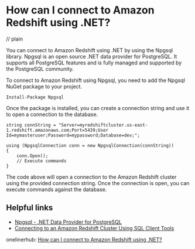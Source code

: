 # How can I connect to Amazon Redshift using .NET?
// plain

You can connect to Amazon Redshift using .NET by using the Npgsql library. Npgsql is an open source .NET data provider for PostgreSQL. It supports all PostgreSQL features and is fully managed and supported by the PostgreSQL community.

To connect to Amazon Redshift using Npgsql, you need to add the Npgsql NuGet package to your project.

```
Install-Package Npgsql
```

Once the package is installed, you can create a connection string and use it to open a connection to the database.

```
string connString = "Server=myredshiftcluster.us-east-1.redshift.amazonaws.com;Port=5439;User Id=mymasteruser;Password=mypassword;Database=dev;";

using (NpgsqlConnection conn = new NpgsqlConnection(connString))
{
    conn.Open();
    // Execute commands
}
```

The code above will open a connection to the Amazon Redshift cluster using the provided connection string. Once the connection is open, you can execute commands against the database.

## Helpful links
- [Npgsql - .NET Data Provider for PostgreSQL](https://www.npgsql.org/)
- [Connecting to an Amazon Redshift Cluster Using SQL Client Tools](https://docs.aws.amazon.com/redshift/latest/mgmt/connecting-using-client-tools.html)

onelinerhub: [How can I connect to Amazon Redshift using .NET?](https://onelinerhub.com/amazon-redshift/how-can-i-connect-to-amazon-redshift-using--net)